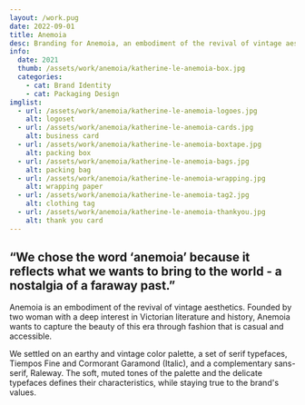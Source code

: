 ```yaml
---
layout: /work.pug
date: 2022-09-01
title: Anemoia
desc: Branding for Anemoia, an embodiment of the revival of vintage aesthetics.
info:
  date: 2021
  thumb: /assets/work/anemoia/katherine-le-anemoia-box.jpg
  categories:
    - cat: Brand Identity
    - cat: Packaging Design
imglist:
  - url: /assets/work/anemoia/katherine-le-anemoia-logoes.jpg
    alt: logoset
  - url: /assets/work/anemoia/katherine-le-anemoia-cards.jpg
    alt: business card
  - url: /assets/work/anemoia/katherine-le-anemoia-boxtape.jpg
    alt: packing box
  - url: /assets/work/anemoia/katherine-le-anemoia-bags.jpg
    alt: packing bag
  - url: /assets/work/anemoia/katherine-le-anemoia-wrapping.jpg
    alt: wrapping paper
  - url: /assets/work/anemoia/katherine-le-anemoia-tag2.jpg
    alt: clothing tag
  - url: /assets/work/anemoia/katherine-le-anemoia-thankyou.jpg
    alt: thank you card
---
```

## “We chose the word ‘anemoia’ because it reflects what we wants to bring to the world - a nostalgia of a faraway past.”

Anemoia is an embodiment of the revival of vintage aesthetics. Founded by two woman with a deep interest in Victorian literature and history, Anemoia wants to capture the beauty of this era through fashion that is casual and accessible.

We settled on an earthy and vintage color palette, a set of serif typefaces, Tiempos Fine and Cormorant Garamond (Italic), and a complementary sans-serif, Raleway. The soft, muted tones of the palette and the delicate typefaces defines their characteristics, while staying true to the brand's values.